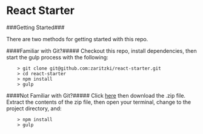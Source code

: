 React Starter
====

###Getting Started###

There are two methods for getting started with this repo.

####Familiar with Git?#####
Checkout this repo, install dependencies, then start the gulp process with the following:

```
	> git clone git@github.com:zaritzki/react-starter.git
	> cd react-starter
	> npm install
	> gulp
```

####Not Familiar with Git?#####
Click [here](https://github.com/zaritzki/react-starter/releases) then download the .zip file.  Extract the contents of the zip file, then open your terminal, change to the project directory, and:

```
	> npm install
	> gulp
```
